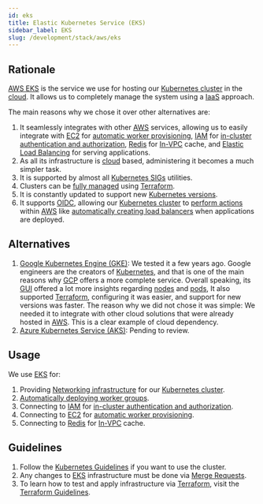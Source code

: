 ```yaml
---
id: eks
title: Elastic Kubernetes Service (EKS)
sidebar_label: EKS
slug: /development/stack/aws/eks
---
```


## Rationale

[AWS EKS][EKS] is the service we use
for hosting our [Kubernetes cluster][KUBERNETES]
in the
[cloud](https://en.wikipedia.org/wiki/Cloud_computing).
It allows us to completely manage the system
using a [IaaS](https://en.wikipedia.org/wiki/Infrastructure_as_a_service)
approach.

The main reasons why we chose it
over other alternatives are:

1. It seamlessly integrates with other [AWS][AWS] services,
    allowing us to easily
    integrate with
    [EC2](/development/stack/aws/ec2/) for
    [automatic worker provisioning](https://github.com/kubernetes/autoscaler/tree/master/cluster-autoscaler),
    [IAM](/development/stack/aws/iam/) for
    [in-cluster authentication and authorization](https://gitlab.com/fluidattacks/product/-/blob/086a0ace31819d4db76113a20f029c991d8375ce/makes/applications/makes/k8s/src/terraform/variables.tf#L55),
    [Redis](/development/stack/aws/redis/) for
    [In-VPC](/development/stack/aws/vpc/) cache,
    and [Elastic Load Balancing](/development/stack/aws/elb/)
    for serving applications.
1. As all its infrastructure is
    [cloud](https://en.wikipedia.org/wiki/Cloud_computing) based,
    administering it becomes a much simpler task.
1. It is supported by almost all
    [Kubernetes SIGs](https://github.com/kubernetes-sigs)
    utilities.
1. Clusters can be
    [fully managed](https://gitlab.com/fluidattacks/product/-/blob/ba230133febd3325d0f5c995f638a176b89d32a2/makes/applications/makes/k8s/src/terraform/cluster.tf)
    using [Terraform][TERRAFORM].
1. It is constantly updated to support new
    [Kubernetes versions](https://docs.aws.amazon.com/eks/latest/userguide/kubernetes-versions.html).
1. It supports [OIDC](https://docs.aws.amazon.com/eks/latest/userguide/authenticate-oidc-identity-provider.html),
    allowing our [Kubernetes cluster][KUBERNETES]
    to [perform actions](https://gitlab.com/fluidattacks/product/-/blob/086a0ace31819d4db76113a20f029c991d8375ce/makes/applications/makes/k8s/src/terraform/autoscaler.tf#L52)
    within [AWS][AWS] like
    [automatically creating load balancers](https://github.com/kubernetes-sigs/aws-load-balancer-controller)
    when applications are deployed.

## Alternatives

1. [Google Kubernetes Engine (GKE)](https://cloud.google.com/kubernetes-engine):
    We tested it a few years ago.
    Google engineers are the creators of [Kubernetes][KUBERNETES],
    and that is one of the main reasons why [GCP](https://cloud.google.com/gcp/)
    offers a more complete service.
    Overall speaking,
    its [GUI](https://en.wikipedia.org/wiki/Graphical_user_interface)
    offered a lot more insights regarding
    [nodes](https://kubernetes.io/docs/concepts/architecture/nodes/) and
    [pods](https://kubernetes.io/docs/concepts/workloads/pods/),
    It also supported [Terraform][TERRAFORM],
    configuring it was easier,
    and support for new versions was faster.
    The reason why we did not chose it was simple:
    We needed it to integrate with other cloud solutions
    that were already hosted in [AWS][AWS].
    This is a clear example of cloud dependency.
1. [Azure Kubernetes Service (AKS)](https://azure.microsoft.com/en-us/overview/kubernetes-on-azure/):
    Pending to review.

## Usage

We use [EKS][EKS] for:

1. Providing [Networking infrastructure](https://gitlab.com/fluidattacks/product/-/blob/086a0ace31819d4db76113a20f029c991d8375ce/makes/applications/makes/k8s/src/terraform/network.tf)
    for our [Kubernetes cluster][KUBERNETES].
1. [Automatically deploying worker groups](https://gitlab.com/fluidattacks/product/-/blob/086a0ace31819d4db76113a20f029c991d8375ce/makes/applications/makes/k8s/src/terraform/cluster.tf#L29).
1. Connecting to [IAM](/development/stack/aws/iam/) for
    [in-cluster authentication and authorization](https://gitlab.com/fluidattacks/product/-/blob/086a0ace31819d4db76113a20f029c991d8375ce/makes/applications/makes/k8s/src/terraform/variables.tf#L55).
1. Connecting to [EC2](/development/stack/aws/ec2/) for
    [automatic worker provisioning](https://github.com/kubernetes/autoscaler/tree/master/cluster-autoscaler).
1. Connecting to [Redis](/development/stack/aws/redis/) for
    [In-VPC](/development/stack/aws/vpc/) cache.

## Guidelines

1. Follow the [Kubernetes Guidelines](/development/stack/kubernetes/#guidelines)
    if you want to use the cluster.
1. Any changes to
    [EKS][EKS]
    infrastructure must be done via
    [Merge Requests](https://docs.gitlab.com/ee/user/project/merge_requests/).
1. To learn how to test and apply infrastructure via [Terraform][TERRAFORM],
    visit the
    [Terraform Guidelines](/development/stack/terraform#guidelines).

[AWS]: /development/stack/aws/
[EKS]: https://aws.amazon.com/eks/
[KUBERNETES]: /development/stack/kubernetes/
[TERRAFORM]: /development/stack/terraform/

